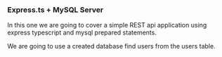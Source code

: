 ### Express.ts + MySQL Server

In this one we are going to cover a simple REST api application using express typescript and mysql prepared statements.

We are going to use a created database find users from the users table.

